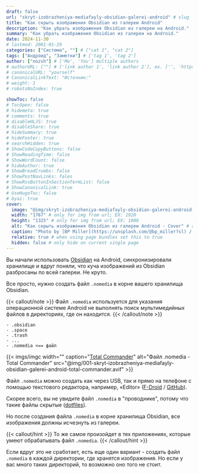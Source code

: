```yaml
---
draft: false
url: "skryt-izobrazheniya-mediafayly-obsidian-galerei-android" # slug
title: "Как скрыть изображения Obsidian из галереи Android"
description: "Как убрать изображения Obsidian из галереи на Android."
summary: "Как убрать изображения Obsidian из галереи на Android."
date: 2024-11-30
# lastmod: 2001-01-29
categories: ["Система", ""] # ["cat 1", "cat 2"]
tags: ["Андроид", "Заметки"] # ['tag 1', 'tag 2']
author: ["nozsh"] # ['Me', 'You'] multiple authors
# authorURL: [""] # ['link author 1', 'link author 2'], ex. ['', 'https://example.com']
# canonicalURL: "yourself"
# CanonicalLinkText: "Источник:"
# weight: 1
# robotsNoIndex: true

showToc: false
# TocOpen: false
# hidemeta: true
# comments: true
# disableHLJS: true
# disableShare: true
# hideSummary: true
# hideFooter: true
# searchHidden: true
# ShowCodeCopyButtons: false
# ShowReadingTime: false
# ShowWordCount: false
# hideAuthor: true
# ShowBreadCrumbs: false
# ShowPostNavLinks: fales
# ShowRssButtonInSectionTermList: false
# ShowCanonicalLink: true
# UseHugoToc: false
# byai: true
cover:
  image: "@img/skryt-izobrazheniya-mediafayly-obsidian-galerei-android-cover.webp" # image path/url
  width: "1767" # only for img from url; EX: 1920
  height: "1325" # only for img from url; EX: 1080
  alt: "Как скрыть изображения Obsidian из галереи Android - Cover" # alt text
  caption: "Photo by [BP Miller](https://unsplash.com/@bp_miller?sl) / [Unsplash](https://unsplash.com/?sl)" # display caption under cover
  relative: true # when using page bundles set this to true
  hidden: false # only hide on current single page
---
```


Вы начали использовать [Obsidian](https://obsidian.md/?sl) на Android, синхронизировали хранилище и вдруг поняли, что куча изображений из Obsidian разбросаны по всей галереи. Не круто.

Все просто, нужно создать файл `.nomedia` в корне вашего хранилища Obsidian.

{{< callout/note >}}
Файл `.nomedia` используется для указания операционной системе Android не выполнять поиск мультимедийных файлов в директориях, где он находится.
{{< /callout/note >}}

```
- .obsidian
- .space
- .trash
- ...
- .nomedia <== файл
```

{{< imgs/imgc
width=""
caption="[Total Commander](https://play.google.com/store/apps/details?id=com.ghisler.android.TotalCommander?sl)"
alt="Файл .nomedia - Total Commander"
src="@img/001-skryt-izobrazheniya-mediafayly-obsidian-galerei-android-total-commander.avif" >}}

Файл `.nomedia` можно создать как через USB, так и прямо на телефоне с помощью текстового редактора, например, «Editor» ([F-Droid](https://f-droid.org/packages/org.billthefarmer.editor/?sl) / [GitHub](https://github.com/billthefarmer/editor?sl)).

Скорее всего, вы не увидите файл `.nomedia` в "проводнике", потому что такие файлы скрытые ([dotfiles](https://wikipedia.org/wiki/Hidden_file_and_hidden_directory)).

Но после создания файла `.nomedia` в корне хранилища Obsidian, все изображения должны исчезнуть из галереи.

{{< callout/hint >}}
То же самое произойдет в тех приложениях, которые умеют обрабатывать файл `.nomedia`.
{{< /callout/hint >}}

Если вдруг это не сработает, есть еще один вариант - создать файл `.nomedia` в каждой директории, где хранятся изображения. Но если у вас много таких директорий, то возможно оно того не стоит.